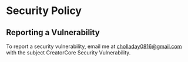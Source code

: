 # Security Policy

## Reporting a Vulnerability

To report a security vulnerability, email me at cholladay0816@gmail.com with the subject CreatorCore Security Vulnerability.
